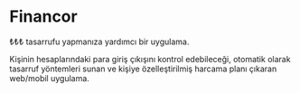 # Financor

₺₺₺ tasarrufu yapmanıza yardımcı bir uygulama.

Kişinin hesaplarındaki para giriş çıkışını kontrol edebileceği, otomatik olarak tasarruf yöntemleri sunan ve kişiye özelleştirilmiş harcama planı çıkaran web/mobil uygulama.
